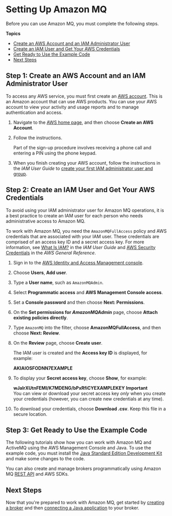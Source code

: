 # Setting Up Amazon MQ<a name="amazon-mq-setting-up"></a>

Before you can use Amazon MQ, you must complete the following steps\.

**Topics**
+ [Create an AWS Account and an IAM Administrator User](#create-aws-account)
+ [Create an IAM User and Get Your AWS Credentials](#create-iam-user)
+ [Get Ready to Use the Example Code](#get-ready-to-use-example-code)
+ [Next Steps](#next-steps-setting-up)

## Step 1: Create an AWS Account and an IAM Administrator User<a name="create-aws-account"></a>

To access any AWS service, you must first create an [AWS account](https://aws.amazon.com/)\. This is an Amazon account that can use AWS products\. You can use your AWS account to view your activity and usage reports and to manage authentication and access\.

1. Navigate to the [AWS home page](https://aws.amazon.com/), and then choose **Create an AWS Account**\.

1. Follow the instructions\.

   Part of the sign\-up procedure involves receiving a phone call and entering a PIN using the phone keypad\.

1. When you finish creating your AWS account, follow the instructions in the *IAM User Guide* to [create your first IAM administrator user and group](https://docs.aws.amazon.com/IAM/latest/UserGuide/getting-started_create-admin-group.html)\.

## Step 2: Create an IAM User and Get Your AWS Credentials<a name="create-iam-user"></a>

To avoid using your IAM administrator user for Amazon MQ operations, it is a best practice to create an IAM user for each person who needs administrative access to Amazon MQ\.

To work with Amazon MQ, you need the `AmazonMQFullAccess` policy and AWS credentials that are associated with your IAM user\. These credentials are comprised of an access key ID and a secret access key\. For more information, see [What Is IAM?](https://docs.aws.amazon.com/IAM/latest/UserGuide/IAM_Introduction.html) in the *IAM User Guide* and [AWS Security Credentials](https://docs.aws.amazon.com/general/latest/gr/aws-security-credentials.html) in the *AWS General Reference*\.

1. Sign in to the [AWS Identity and Access Management console](https://console.aws.amazon.com/iam/)\.

1. Choose **Users**, **Add user**\.

1. Type a **User name**, such as `AmazonMQAdmin`\.

1. Select **Programmatic access** and **AWS Management Console access**\.

1. Set a **Console password** and then choose **Next: Permissions**\.

1. On the **Set permissions for *AmazonMQAdmin*** page, choose **Attach existing policies directly**\.

1. Type `AmazonMQ` into the filter, choose **AmazonMQFullAccess**, and then choose **Next: Review**\.

1. On the **Review** page, choose **Create user**\.

   The IAM user is created and the **Access key ID** is displayed, for example:

   **AKIAIOSFODNN7EXAMPLE**

1. To display your **Secret access key**, choose **Show**, for example:

   **wJalrXUtnFEMI/K7MDENG/bPxRfiCYEXAMPLEKEY**
**Important**  
You can view or download your secret access key *only* when you create your credentials \(however, you can create new credentials at any time\)\.

1. To download your credentials, choose **Download \.csv**\. Keep this file in a secure location\.

## Step 3: Get Ready to Use the Example Code<a name="get-ready-to-use-example-code"></a>

The following tutorials show how you can work with Amazon MQ and ActiveMQ using the AWS Management Console and Java\. To use the example code, you must install the [Java Standard Edition Development Kit](http://www.oracle.com/technetwork/java/javase/downloads/) and make some changes to the code\.

You can also create and manage brokers programmatically using Amazon MQ [REST API](https://docs.aws.amazon.com/amazon-mq/latest/api-reference/) and AWS SDKs\.

## Next Steps<a name="next-steps-setting-up"></a>

Now that you're prepared to work with Amazon MQ, get started by [creating a broker](amazon-mq-getting-started.md) and then [connecting a Java application](amazon-mq-connecting-application.md) to your broker\.